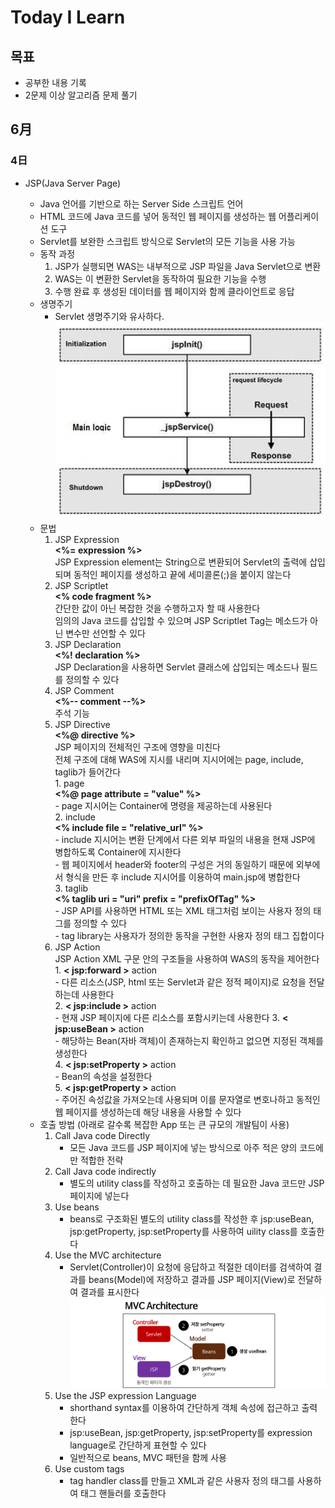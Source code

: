 # Today I Learn
## 목표
* 공부한 내용 기록
* 2문제 이상 알고리즘 문제 풀기

## 6月

### 4日

- JSP(Java Server Page)

    - Java 언어를 기반으로 하는 Server Side 스크립트 언어
    - HTML 코드에 Java 코드를 넣어 동적인 웹 페이지를 생성하는 웹 어플리케이션 도구
    - Servlet를 보완한 스크립트 방식으로 Servlet의 모든 기능을 사용 가능
    - 동작 과정
        1. JSP가 실행되면 WAS는 내부적으로 JSP 파일을 Java Servlet으로 변환
        2. WAS는 이 변환한 Servlet을 동작하여 필요한 기능을 수행
        3. 수행 완료 후 생성된 데이터를 웹 페이지와 함께 클라이언트로 응답
    - 생명주기
        - Servlet 생명주기와 유사하다.   
        ![JSP_life_cycle](../../img/jsp_life_cycle.jpg)
    - 문법
        1. JSP Expression   
            **<%= expression %>**  
            JSP Expression element는 String으로 변환되어 Servlet의 출력에 삽입되며 동적인 페이지를 생성하고 끝에 세미콜론(;)을 붙이지 않는다
        2. JSP Scriptlet   
            **<% code fragment %>**   
            간단한 값이 아닌 복잡한 것을 수행하고자 할 때 사용한다   
            임의의 Java 코드를 삽입할 수 있으며 JSP Scriptlet Tag는 메소드가 아닌 변수만 선언할 수 있다
        3. JSP Declaration   
            **<%! declaration %>**   
            JSP Declaration을 사용하면 Servlet 클래스에 삽입되는 메소드나 필드를 정의할 수 있다
        4. JSP Comment   
            **<%-- comment --%>**   
            주석 기능
        5. JSP Directive   
            **<%@ directive %>**   
            JSP 페이지의 전체적인 구조에 영향을 미친다   
            전체 구조에 대해 WAS에 지시를 내리며 지시어에는 page, include, taglib가 들어간다   
               1. page    
               **<%@ page attribute = "value" %>**   
               - page 지시어는 Container에 명령을 제공하는데 사용된다   
               2. include   
               **<% include file = "relative_url" %>**   
               - include 지시어는 변환 단계에서 다른 외부 파일의 내용을 현재 JSP에 병합하도록 Container에 지시한다   
               - 웹 페이지에서 header와 footer의 구성은 거의 동일하기 때문에 외부에서 형식을 만든 후 include 지시어를 이용하여 main.jsp에 병합한다   
               3. taglib   
               **<% taglib uri = "uri" prefix = "prefixOfTag" %>**   
               - JSP API를 사용하면 HTML 또는 XML 태그처럼 보이는 사용자 정의 태그를 정의할 수 있다   
               - tag library는 사용자가 정의한 동작을 구현한 사용자 정의 태그 집합이다
        6. JSP Action   
            JSP Action XML 구문 안의 구조들을 사용하여 WAS의 동작을 제어한다   
               1. **< jsp:forward >** action   
               - 다른 리소스(JSP, html 또는 Servlet과 같은 정적 페이지)로 요청을 전달하는데 사용한다   
               2. **< jsp:include >** action   
               - 현재 JSP 페이지에 다른 리소스를 포함시키는데 사용한다
               3. **< jsp:useBean >** action   
               - 해당하는 Bean(자바 객체)이 존재하는지 확인하고 없으면 지정된 객체를 생성한다   
               4. **< jsp:setProperty >** action   
               - Bean의 속성을 설정한다   
               5. **< jsp:getProperty >** action   
               - 주어진 속성값을 가져오는데 사용되며 이를 문자열로 변호나하고 동적인 웹 페이지를 생성하는데 해당 내용을 사용할 수 있다
    - 호출 방법 (아래로 갈수록 복잡한 App 또는 큰 규모의 개발팀이 사용)
        1. Call Java code Directly
            - 모든 Java 코드를 JSP 페이지에 넣는 방식으로 아주 적은 양의 코드에만 적합한 전략
        2. Call Java code indirectly
            - 별도의 utility class를 작성하고 호출하는 데 필요한 Java 코드만 JSP 페이지에 넣는다
        3. Use beans
            - beans로 구조화된 별도의 utility class를 작성한 후 jsp:useBean, jsp:getProperty, jsp:setProperty를 사용하여 uility class를 호출한다
        4. Use the MVC architecture
            - Servlet(Controller)이 요청에 응답하고 적절한 데이터를 검색하여 결과를 beans(Model)에 저장하고 결과를 JSP 페이지(View)로 전달하여 결과를 표시한다
            ![mvc_architecture](../../img/simple-mvc-architecture.jpg)
        5. Use the JSP expression Language
            - shorthand syntax를 이용하여 간단하게 객체 속성에 접근하고 출력한다
            - jsp:useBean, jsp:getProperty, jsp:setProperty를 expression language로 간단하게 표현할 수 있다
            - 일반적으로  beans, MVC 패턴을 함께 사용
        6. Use custom tags
            - tag handler class를 만들고 XML과 같은 사용자 정의 태그를 사용하여 태그 핸들러를 호출한다
        